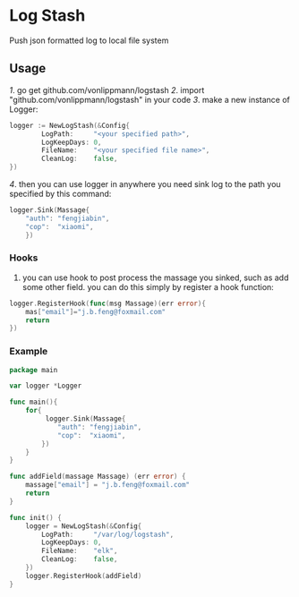 # Log Stash
Push json formatted log to local file system

## Usage
_1_. go get github.com/vonlippmann/logstash
_2_. import "github.com/vonlippmann/logstash" in your code
_3_. make a new instance of Logger:
```go
logger := NewLogStash(&Config{
        LogPath:     "<your specified path>",
        LogKeepDays: 0,
        FileName:    "<your specified file name>",
        CleanLog:    false,
})
```

_4_. then you can use logger in anywhere you need sink log to the path you specified by this command:
```go
logger.Sink(Massage{
    "auth": "fengjiabin",
    "cop":  "xiaomi",
    })
``` 
### Hooks
1. you can use hook to post process the massage you sinked, such as add some other field. you can do this simply by register a hook function:
```go
logger.RegisterHook(func(msg Massage)(err error){
    mas["email"]="j.b.feng@foxmail.com"
    return
})
```

### Example

```go
package main

var logger *Logger

func main(){
    for{
         logger.Sink(Massage{
            "auth": "fengjiabin",
            "cop":  "xiaomi",
        })
    }
}

func addField(massage Massage) (err error) {
    massage["email"] = "j.b.feng@foxmail.com"
    return
}

func init() {
    logger = NewLogStash(&Config{
        LogPath:     "/var/log/logstash",
        LogKeepDays: 0,
        FileName:    "elk",
        CleanLog:    false,
    })
    logger.RegisterHook(addField)
}

```
